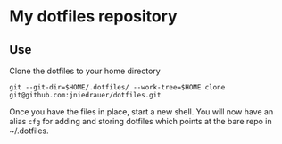 My dotfiles repository
======================

Use
---
Clone the dotfiles to your home directory

`git --git-dir=$HOME/.dotfiles/ --work-tree=$HOME clone git@github.com:jniedrauer/dotfiles.git`

Once you have the files in place, start a new shell. You will now have an alias `cfg` for adding and storing dotfiles which points at the bare repo in ~/.dotfiles.
